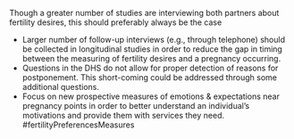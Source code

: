 Though a greater number of studies are interviewing both partners about fertility desires, this should preferably always be the case
- Larger number of follow-up interviews (e.g., through telephone) should be collected in longitudinal studies in order to reduce the gap in timing between the measuring of fertility desires and a pregnancy occurring.
- Questions in the DHS do not allow for proper detection of reasons for postponement. This short-coming could be addressed through some additional questions.
- Focus on new prospective measures of emotions & expectations near pregnancy points in order to better understand an individual’s motivations and provide them with services they need.
#fertilityPreferencesMeasures